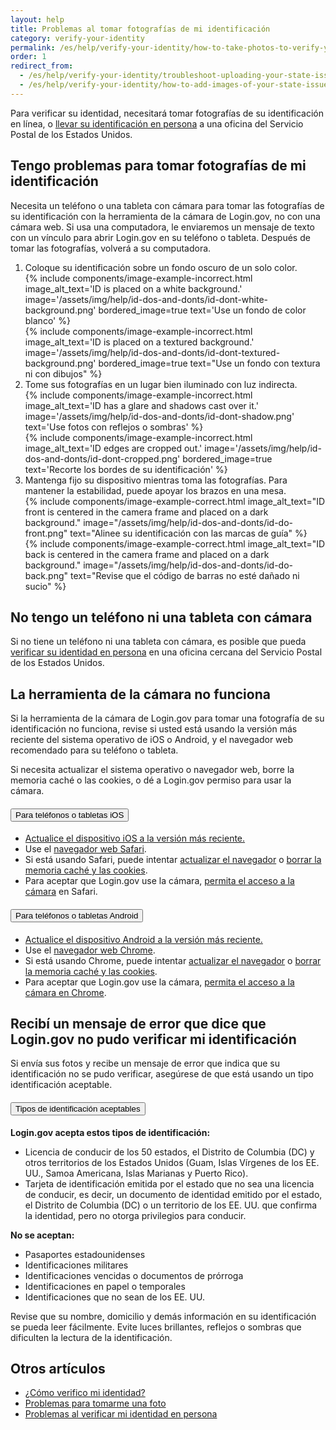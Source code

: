 ```yaml
---
layout: help
title: Problemas al tomar fotografías de mi identificación
category: verify-your-identity
permalink: /es/help/verify-your-identity/how-to-take-photos-to-verify-your-identity/
order: 1
redirect_from:
  - /es/help/verify-your-identity/troubleshoot-uploading-your-state-issued-id/
  - /es/help/verify-your-identity/how-to-add-images-of-your-state-issued-id/
---
```


Para verificar su identidad, necesitará tomar fotografías de su identificación en línea, o [llevar su identificación en persona](/es/help/verify-your-identity/verify-your-identity-in-person/) a una oficina del Servicio Postal de los Estados Unidos.

## Tengo problemas para tomar fotografías de mi identificación

Necesita un teléfono o una tableta con cámara para tomar las fotografías de su identificación con la herramienta de la cámara de Login.gov, no con una cámara web. Si usa una computadora, le enviaremos un mensaje de texto con un vínculo para abrir Login.gov en su teléfono o tableta. Después de tomar las fotografías, volverá a su computadora.

<ol class="number-list">
  <li>
    Coloque su identificación sobre un fondo oscuro de un solo color.
    <div class="grid-row grid-gap">
      <div class="tablet:grid-col">
        {%
          include components/image-example-incorrect.html
          image_alt_text='ID is placed on a white background.'
          image='/assets/img/help/id-dos-and-donts/id-dont-white-background.png'
          bordered_image=true
          text='Use un fondo de color blanco'
        %}
      </div>
      <div class="tablet:grid-col">
        {%
          include components/image-example-incorrect.html
          image_alt_text='ID is placed on a textured background.'
          image='/assets/img/help/id-dos-and-donts/id-dont-textured-background.png'
          bordered_image=true
          text="Use un fondo con textura ni con dibujos"
        %}
      </div>
    </div>
  </li>
  <li>
    Tome sus fotografías en un lugar bien iluminado con luz indirecta.
    <div class="grid-row grid-gap">
      <div class="tablet:grid-col">
        {%
          include components/image-example-incorrect.html
          image_alt_text='ID has a glare and shadows cast over it.'
          image='/assets/img/help/id-dos-and-donts/id-dont-shadow.png'
          text='Use fotos con reflejos o sombras'
        %}
      </div>
      <div class="tablet:grid-col">
        {%
          include components/image-example-incorrect.html
          image_alt_text='ID edges are cropped out.'
          image='/assets/img/help/id-dos-and-donts/id-dont-cropped.png'
          bordered_image=true
          text='Recorte los bordes de su identificación'
        %}
      </div>
    </div>
  </li>
  <li>
    Mantenga fijo su dispositivo mientras toma las fotografías. Para mantener la estabilidad, puede apoyar los brazos en una mesa.
    <div class="grid-row grid-gap">
      <div class="tablet:grid-col">
        {%
          include components/image-example-correct.html
          image_alt_text="ID front is centered in the camera frame and placed on a dark background."
          image="/assets/img/help/id-dos-and-donts/id-do-front.png"
          text="Alinee su identificación con las marcas de guía"
        %}
      </div>
      <div class="tablet:grid-col">
        {%
          include components/image-example-correct.html
          image_alt_text="ID back is centered in the camera frame and placed on a dark background."
          image="/assets/img/help/id-dos-and-donts/id-do-back.png"
          text="Revise que el código de barras no esté dañado ni sucio"
        %}
      </div>
    </div>
  </li>
</ol>

## No tengo un teléfono ni una tableta con cámara

Si no tiene un teléfono ni una tableta con cámara, es posible que pueda [verificar su identidad en persona](/es/help/verify-your-identity/verify-your-identity-in-person/) en una oficina cercana del Servicio Postal de los Estados Unidos.

## La herramienta de la cámara no funciona

Si la herramienta de la cámara de Login.gov para tomar una fotografía de su identificación no funciona, revise si usted está usando la versión más reciente del sistema operativo de iOS o Android, y el navegador web recomendado para su teléfono o tableta.

Si necesita actualizar el sistema operativo o navegador web, borre la memoria caché o las cookies, o dé a Login.gov permiso para usar la cámara.

<div class="usa-accordion usa-accordion--bordered margin-y-4">
  <h4 class="usa-accordion__heading">
    <button
      type="button"
      class="usa-accordion__button"
      aria-expanded="false"
      aria-controls="ios-accordion"
    >
      Para teléfonos o tabletas iOS
    </button>
  </h4>
  <div id="ios-accordion" class="usa-accordion__content usa-prose">
    <ul>
      <li><a href="https://support.apple.com/en-us/118575" class="external-link">Actualice el dispositivo iOS a la versión más reciente.</a></li>
      <li>Use el <a href="https://www.apple.com/safari/" class="external-link">navegador web Safari</a>.</li>
      <li>Si está usando Safari, puede intentar <a href="https://support.apple.com/en-us/102665" class="external-link">actualizar el navegador</a> o <a href="https://support.apple.com/en-us/105082" class="external-link">borrar la memoria caché y las cookies</a>.</li>
      <li>Para aceptar que Login.gov use la cámara, <a href="https://support.apple.com/en-mt/guide/iphone/iphb01fc3c85/ios" class="external-link">permita el acceso a la cámara</a> en Safari.</li>
    </ul>
  </div>
  <h4 class="usa-accordion__heading">
    <button
      type="button"
      class="usa-accordion__button"
      aria-expanded="false"
      aria-controls="android-accordion"
    >
      Para teléfonos o tabletas Android
    </button>
  </h4>
  <div id="android-accordion" class="usa-accordion__content usa-prose">
    <ul>
      <li><a href="https://support.google.com/android/answer/7680439?hl=en" class="external-link">Actualice el dispositivo Android a la versión más reciente.</a></li>
      <li>Use el <a href="https://www.google.com/chrome/?brand=WDIF&ds_kid=43700078347700321&gad_source=1&gclid=CjwKCAjww_iwBhApEiwAuG6ccAvZWVPqrBawjLCJp6uWvrMplezDwWVR7AnWXZhu-4He4V3oXJBOrRoCtTwQAvD_BwE&gclsrc=aw.ds" class="external-link">navegador web Chrome</a>.</li>
      <li>Si está usando Chrome, puede intentar <a href="https://support.google.com/chrome/answer/95414?co=GENIE.Platform%3DAndroid&hl=en&oco=1" class="external-link">actualizar el navegador</a> o <a href="https://support.google.com/accounts/answer/32050?co=GENIE.Platform%3DAndroid&hl=en&oco=1" class="external-link">borrar la memoria caché y las cookies</a>.</li>
      <li>Para aceptar que Login.gov use la cámara, <a href="https://support.google.com/chrome/answer/2693767?hl=en&co=GENIE.Platform%3DAndroid&oco=1" class="external-link">permita el acceso a la cámara en Chrome</a>.</li>
    </ul>
  </div>

## Recibí un mensaje de error que dice que Login.gov no pudo verificar mi identificación

Si envía sus fotos y recibe un mensaje de error que indica que su identificación no se pudo verificar, asegúrese de que está usando un tipo identificación aceptable.

<div class="usa-accordion usa-accordion--bordered margin-y-4">
  <h4 class="usa-accordion__heading">
    <button
      type="button"
      class="usa-accordion__button"
      aria-expanded="false"
      aria-controls="id-types-accordion"
    >
      Tipos de identificación aceptables
    </button>
  </h4>
  <div id="id-types-accordion" class="usa-accordion__content usa-prose">
    <p><strong>Login.gov acepta estos tipos de identificación:</strong></p>
    <ul>
      <li>Licencia de conducir de los 50 estados, el Distrito de Columbia (DC) y otros territorios de los Estados Unidos (Guam, Islas Vírgenes de los EE. UU., Samoa Americana, Islas Marianas y Puerto Rico).</li>
      <li>Tarjeta de identificación emitida por el estado que no sea una licencia de conducir, es decir, un documento de identidad emitido por el estado, el Distrito de Columbia (DC) o un territorio de los EE. UU. que confirma la identidad, pero no otorga privilegios para conducir.</li>
    </ul>
    <p><strong>No se aceptan:</strong></p>
    <ul>
      <li>Pasaportes estadounidenses</li>
      <li>Identificaciones militares</li>
      <li>Identificaciones vencidas o documentos de prórroga</li>
      <li>Identificaciones en papel o temporales</li>
      <li>Identificaciones que no sean de los EE. UU.</li>
    </ul>
  </div>
</div>

Revise que su nombre, domicilio y demás información en su identificación se pueda leer fácilmente. Evite luces brillantes, reflejos o sombras que dificulten la lectura de la identificación.

## Otros artículos

* [¿Cómo verifico mi identidad?](/es/help/verify-your-identity/overview/)
* [Problemas para tomarme una foto](/es/help/verify-your-identity/issues-taking-a-photo-of-myself/)
* [Problemas al verificar mi identidad en persona](/es/help/verify-your-identity/verify-your-identity-in-person/)
